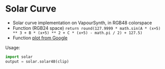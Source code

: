 # Solar Curve

* Solar curve implementation on VapourSynth, in RGB48 colorspace
* Function (RGB24 space) `return round(127.9999 * math.sin(A * (x+5) ** 3 + B * (x+5) ** 2 + C * (x+5) - math.pi / 2) + 127.5)`
* Function [plot from Google](https://www.google.com/search?q=y%3D127.999*sin(0.00000198394*x%5E3%2B0.00076183231*x%5E2%2B0.2*x-3.14159%2F2)%2B127.5&pws=0&gl=us&gws_rd=cr)

Usage:

```python
import solar
output = solar.solar48(clip)
```
